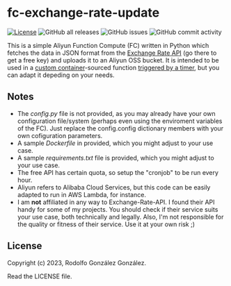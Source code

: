# fc-exchange-rate-update

[![License](https://img.shields.io/badge/License-BSD_3--Clause-blue.svg)](https://opensource.org/licenses/BSD-3-Clause) ![GitHub all releases](https://img.shields.io/github/downloads/rgglez/fc-exchange-rate-update/total) ![GitHub issues](https://img.shields.io/github/issues/rgglez/fc-exchange-rate-update) ![GitHub commit activity](https://img.shields.io/github/commit-activity/y/rgglez/fc-exchange-rate-update)

This is a simple Aliyun Function Compute (FC) written in Python which fetches the data in JSON format from the [Exchange Rate API](https://www.exchangerate-api.com/) (go there to get a free key) and uploads it to an Aliyun OSS bucket. It is intended to be used in a [custom container](https://www.alibabacloud.com/help/en/function-compute/latest/create-a-function)-sourced function [triggered by a timer](https://www.alibabacloud.com/help/en/function-compute/latest/configure-a-time-trigger), but you can adapt it depeding on your needs.

## Notes

* The *config.py* file is not provided, as you may already have your own configuration file/system (perhaps even using the enviroment variables of the FC). Just replace the config.config dictionary members with your own cofiguration parameters.
* A sample *Dockerfile* in provided, which you might adjust to your use case.
* A sample *requirements.txt* file is provided, which you might adjust to your use case.
* The free API has certain quota, so setup the "cronjob" to be run every hour.
* Aliyun refers to Alibaba Cloud Services, but this code can be easily adapted to run in AWS Lambda, for instance.
* I am **not** affiliated in any way to Exchange-Rate-API. I found their API handy for some of my projects. You should check if their service suits your use case, both technically and legally. Also, I'm not responsible for the quality or fitness of their service. Use it at your own risk ;)

## License

Copyright (c) 2023, Rodolfo González González.

Read the LICENSE file.
